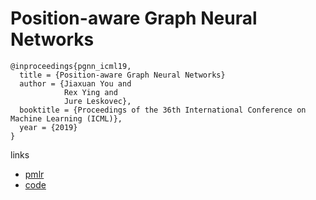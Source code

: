 # Position-aware Graph Neural Networks

```
@inproceedings{pgnn_icml19,
  title = {Position-aware Graph Neural Networks}
  author = {Jiaxuan You and
            Rex Ying and
            Jure Leskovec},
  booktitle = {Proceedings of the 36th International Conference on Machine Learning (ICML)},
  year = {2019}
}
```

links
- [pmlr](http://proceedings.mlr.press/v97/you19b.html)
- [code](https://github.com/JiaxuanYou/P-GNN)
